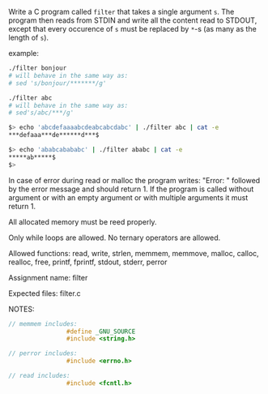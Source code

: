 Write a C program called `filter` that takes a single argument `s`.
The program then reads from STDIN and write all the content read to STDOUT, except that every occurence of `s` must be replaced by `*`-s (as many as the length of `s`).

example:

```bash
./filter bonjour
# will behave in the same way as:
# sed 's/bonjour/*******/g'

./filter abc
# will behave in the same way as:
# sed's/abc/***/g'
```

```bash
$> echo 'abcdefaaaabcdeabcabcdabc' | ./filter abc | cat -e
***defaaa***de******d***$

$> echo 'ababcabababc' | ./filter ababc | cat -e
*****ab*****$
$>
```

In case of error during read or malloc the program writes: "Error: " followed by the error message and should return 1.
If the program is called without argument or with an empty argument or with multiple arguments it must return 1.

All allocated memory must be reed properly.

Only while loops are allowed. No ternary operators are allowed.

Allowed functions: read, write, strlen, memmem, memmove, malloc, calloc, realloc, free, printf, fprintf, stdout, stderr, perror

Assignment name: filter

Expected files: filter.c

NOTES:
```c
// memmem includes:
                #define _GNU_SOURCE
                #include <string.h>

// perror includes:
                #include <errno.h>

// read includes:
                #include <fcntl.h>
```
